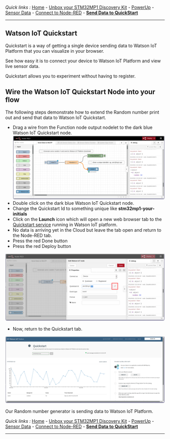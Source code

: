 *Quick links :*
[Home](/README.md) - [Unbox your STM32MP1 Discovery Kit](UNBOX.md) - [PowerUp](POWERUP.md) - [Sensor Data](SENSORDATA.md) - [Connect to Node-RED](EDGE-NODERED.md) - [**Send Data to QuickStart**](EDGE-QUICKSTART.md)
***
## Watson IoT Quickstart

Quickstart is a way of getting a single device sending data to Watson IoT Platform that you can visualize in your browser.

See how easy it is to connect your device to Watson IoT Platform and view live sensor data.

Quickstart allows you to experiment without having to register.

## Wire the Watson IoT Quickstart Node into your flow

The following steps demonstrate how to extend the Random number print out and send that data to Watson IoT Quickstart.

- Drag a wire from the Function node output nodelet to the dark blue Watson IoT Quickstart node.
  ![NRD-Edge-Quickstart](../screenshots/NRD-Edge-Quickstart.png)
- Double click on the dark blue Watson IoT Quickstart node.
- Change the Quickstart Id to something unique like **stm32mp1-your-initials**
- Click on the **Launch** icon which will open a new web browser tab to the [Quickstart service](https://quickstart.internetofthings.ibmcloud.com) running in Watson IoT platform.
- No data is arriving yet in the Cloud but leave the tab open and return to the Node-RED tab.
- Press the red Done button
- Press the red Deploy button

![Flow editor](../screenshots/NRD-Edge-Launch-Quickstart.png)


- Now, return to the Quickstart tab.

![Flow editor](../screenshots/IoTP-Quickstart.png)

Our Random number generator is sending data to Watson IoT Platform. 

*Quick links :*
[Home](/README.md) - [Unbox your STM32MP1 Discovery Kit](UNBOX.md) - [PowerUp](POWERUP.md) - [Sensor Data](SENSORDATA.md) - [Connect to Node-RED](EDGE-NODERED.md) - [**Send Data to QuickStart**](EDGE-QUICKSTART.md)
***
